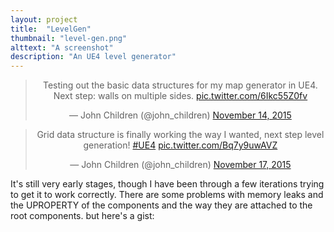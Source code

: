 ```yaml
---
layout: project
title:  "LevelGen"
thumbnail: "level-gen.png"
alttext: "A screenshot"
description: "An UE4 level generator"
---
```


<center>

<blockquote class="twitter-tweet" lang="en"><p lang="en" dir="ltr">Testing out the basic data structures for my map generator in UE4. Next step: walls on multiple sides. <a href="https://t.co/6Ikc55Z0fv">pic.twitter.com/6Ikc55Z0fv</a></p>&mdash; John Children (@john_children) <a href="https://twitter.com/john_children/status/665423787622576128">November 14, 2015</a></blockquote>
<script async src="//platform.twitter.com/widgets.js" charset="utf-8"></script>

<blockquote class="twitter-tweet" lang="en"><p lang="en" dir="ltr">Grid data structure is finally working the way I wanted, next step level generation! <a href="https://twitter.com/hashtag/UE4?src=hash">#UE4</a> <a href="https://t.co/Bq7y9uwAVZ">pic.twitter.com/Bq7y9uwAVZ</a></p>&mdash; John Children (@john_children) <a href="https://twitter.com/john_children/status/666726771685920768">November 17, 2015</a></blockquote>
<script async src="//platform.twitter.com/widgets.js" charset="utf-8"></script>

</center>

It's still very early stages, though I have been through a few iterations trying to get it to work correctly.
There are some problems with memory leaks and the UPROPERTY of the components and the way they are
attached to the root components.   but here's a gist:

<script src="https://gist.github.com/jchildren/6ff0c21affea9e07d63d.js"></script>